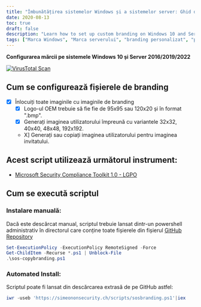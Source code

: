 ```yaml
---
title: "Îmbunătățirea sistemelor Windows și a sistemelor server: Ghid de configurare a mărcii personalizate"
date: 2020-08-13
toc: true
draft: false
description: "Learn how to set up custom branding on Windows 10 and Server 2016/2019/2022 systems to personalize your user experience."
tags: ["Marca Windows", "Marca serverului", "branding personalizat", "personalizarea sistemului", "configurația de branding", "Windows 10", "Server 2016", "Server 2019", "Server 2022", "experiența utilizatorului", "ghid de personalizare a sistemului", "personalizare", "branding de sistem", "Personalizarea Windows", "Personalizarea serverului", "logo-ul OEM", "imaginea utilizatorului", "imagine invitată", "script de branding", "Kitul de instrumente de conformitate a securității Microsoft", "Configurarea mărcii Windows", "Configurarea mărcii serverului", "ghid de branding personalizat", "branding personalizat", "tutorial de personalizare a sistemului", "Personalizarea sistemului Windows", "Personalizarea sistemului de servere", "imagini de branding", "cele mai bune practici de branding", "Sfaturi pentru personalizarea Windows", "Tehnici de personalizare a serverului"]
---
```


**Configurarea mărcii pe sistemele Windows 10 și Server 2016/2019/2022**

[![VirusTotal Scan](https://github.com/simeononsecurity/Windows-Branding-Script/actions/workflows/virustotal.yml/badge.svg)](https://github.com/simeononsecurity/Windows-Branding-Script/actions/workflows/virustotal.yml)

## Cum se configurează fișierele de branding
- [X] Înlocuiți toate imaginile cu imaginile de branding
  - [X] Logo-ul OEM trebuie să fie fie de 95x95 sau 120x20 și în format ".bmp".
  - [X] Generați imaginea utilizatorului împreună cu variantele 32x32, 40x40, 48x48, 192x192.
  - X] Generați sau copiați imaginea utilizatorului pentru imaginea invitatului.
  
## Acest script utilizează următorul instrument:
- [Microsoft Security Compliance Toolkit 1.0 - LGPO](https://www.microsoft.com/en-us/download/details.aspx?id=55319)

## Cum se execută scriptul
### Instalare manuală:
Dacă este descărcat manual, scriptul trebuie lansat dintr-un powershell administrativ în directorul care conține toate fișierele din fișierul [GitHub Repository](https://github.com/simeononsecurity/Windows-Branding-Script)
```powershell
Set-ExecutionPolicy -ExecutionPolicy RemoteSigned -Force
Get-ChildItem -Recurse *.ps1 | Unblock-File
.\sos-copybranding.ps1
```
### Automated Install:
Scriptul poate fi lansat din descărcarea extrasă de pe GitHub astfel:
```powershell
iwr -useb 'https://simeononsecurity.ch/scripts/sosbranding.ps1'|iex
```


